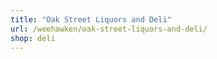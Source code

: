 ```yaml
---
title: "Oak Street Liquors and Deli"
url: /weehawken/oak-street-liquors-and-deli/
shop: deli
---
```

